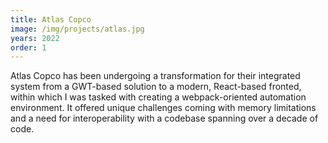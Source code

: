 ```yaml
---
title: Atlas Copco
image: /img/projects/atlas.jpg
years: 2022
order: 1
---
```


Atlas Copco has been undergoing a transformation for their integrated system from a GWT-based solution to a modern, React-based fronted, within which I was tasked with creating a webpack-oriented automation environment. It offered unique challenges coming with memory limitations and a need for interoperability with a codebase spanning over a decade of code.
